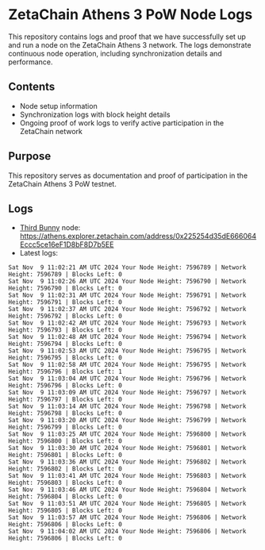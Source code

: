 # ZetaChain Athens 3 PoW Node Logs
This repository contains logs and proof that we have successfully set up and run a node on the ZetaChain Athens 3 network. The logs demonstrate continuous node operation, including synchronization details and performance.

## Contents
- Node setup information
- Synchronization logs with block height details
- Ongoing proof of work logs to verify active participation in the ZetaChain network

## Purpose
This repository serves as documentation and proof of participation in the ZetaChain Athens 3 PoW testnet.

## Logs

- [Third Bunny](https://thirdbunny.xyz/) node: https://athens.explorer.zetachain.com/address/0x225254d35dE666064Eccc5ce16eF1D8bF8D7b5EE
- Latest logs:
```
Sat Nov  9 11:02:21 AM UTC 2024 Your Node Height: 7596789 | Network Height: 7596789 | Blocks Left: 0
Sat Nov  9 11:02:26 AM UTC 2024 Your Node Height: 7596790 | Network Height: 7596790 | Blocks Left: 0
Sat Nov  9 11:02:31 AM UTC 2024 Your Node Height: 7596791 | Network Height: 7596791 | Blocks Left: 0
Sat Nov  9 11:02:37 AM UTC 2024 Your Node Height: 7596792 | Network Height: 7596792 | Blocks Left: 0
Sat Nov  9 11:02:42 AM UTC 2024 Your Node Height: 7596793 | Network Height: 7596793 | Blocks Left: 0
Sat Nov  9 11:02:48 AM UTC 2024 Your Node Height: 7596794 | Network Height: 7596794 | Blocks Left: 0
Sat Nov  9 11:02:53 AM UTC 2024 Your Node Height: 7596795 | Network Height: 7596795 | Blocks Left: 0
Sat Nov  9 11:02:58 AM UTC 2024 Your Node Height: 7596795 | Network Height: 7596796 | Blocks Left: 1
Sat Nov  9 11:03:04 AM UTC 2024 Your Node Height: 7596796 | Network Height: 7596796 | Blocks Left: 0
Sat Nov  9 11:03:09 AM UTC 2024 Your Node Height: 7596797 | Network Height: 7596797 | Blocks Left: 0
Sat Nov  9 11:03:14 AM UTC 2024 Your Node Height: 7596798 | Network Height: 7596798 | Blocks Left: 0
Sat Nov  9 11:03:20 AM UTC 2024 Your Node Height: 7596799 | Network Height: 7596799 | Blocks Left: 0
Sat Nov  9 11:03:25 AM UTC 2024 Your Node Height: 7596800 | Network Height: 7596800 | Blocks Left: 0
Sat Nov  9 11:03:30 AM UTC 2024 Your Node Height: 7596801 | Network Height: 7596801 | Blocks Left: 0
Sat Nov  9 11:03:36 AM UTC 2024 Your Node Height: 7596802 | Network Height: 7596802 | Blocks Left: 0
Sat Nov  9 11:03:41 AM UTC 2024 Your Node Height: 7596803 | Network Height: 7596803 | Blocks Left: 0
Sat Nov  9 11:03:46 AM UTC 2024 Your Node Height: 7596804 | Network Height: 7596804 | Blocks Left: 0
Sat Nov  9 11:03:51 AM UTC 2024 Your Node Height: 7596805 | Network Height: 7596805 | Blocks Left: 0
Sat Nov  9 11:03:57 AM UTC 2024 Your Node Height: 7596806 | Network Height: 7596806 | Blocks Left: 0
Sat Nov  9 11:04:02 AM UTC 2024 Your Node Height: 7596806 | Network Height: 7596806 | Blocks Left: 0
```
